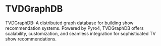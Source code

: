 # TVDGraphDB
TVDGraphDB: A distributed graph database for building show recommendation systems. Powered by Pyro4, TVDGraphDB offers scalability, customization, and seamless integration for sophisticated TV show recommendations.
